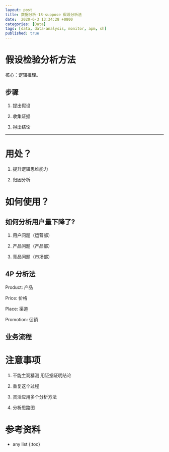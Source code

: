 ```yaml
---
layout: post
title: 数据分析-18-suppose 假设分析法
date:  2020-6-3 13:34:28 +0800
categories: [Data]
tags: [data, data-analysis, monitor, apm, sh]
published: true
---
```



# 假设检验分析方法


核心：逻辑推理。

## 步骤

1. 提出假设

2. 收集证据

3. 得出结论

--------------------------------------------------------------------------------------------------------

# 用处？

1. 提升逻辑思维能力

2. 归因分析

# 如何使用？

## 如何分析用户量下降了?

1. 用户问题（运营部）

2. 产品问题（产品部）

3. 竞品问题（市场部）

## 4P 分析法

Product: 产品

Price: 价格

Place: 渠道

Promotion: 促销

## 业务流程

# 注意事项

1. 不能主观猜测 用证据证明结论

2. 重复这个过程

3. 灵活应用多个分析方法

4. 分析思路图

# 参考资料

* any list
{:toc}